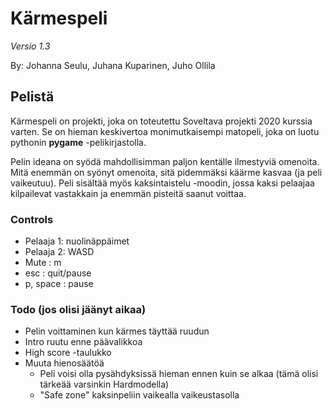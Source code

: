 # Kärmespeli
_Versio 1.3_

By: Johanna Seulu, Juhana Kuparinen, Juho Ollila

## Pelistä

Kärmespeli on projekti, joka on toteutettu Soveltava projekti 2020 kurssia varten.
Se on hieman keskivertoa monimutkaisempi matopeli, joka on luotu 
pythonin __pygame__ -pelikirjastolla.

Pelin ideana on syödä mahdollisimman paljon kentälle ilmestyviä omenoita.
Mitä enemmän on syönyt omenoita, sitä pidemmäksi käärme kasvaa (ja peli vaikeutuu).
Peli sisältää myös kaksintaistelu -moodin, jossa kaksi pelaajaa 
kilpailevat vastakkain ja enemmän pisteitä saanut voittaa.

### Controls

* Pelaaja 1: nuolinäppäimet
* Pelaaja 2: WASD
* Mute : m
* esc : quit/pause
* p, space : pause

### Todo (jos olisi jäänyt aikaa)

* Pelin voittaminen kun kärmes täyttää ruudun
* Intro ruutu enne päävalikkoa
* High score -taulukko
* Muuta hienosäätöä
    * Peli voisi olla pysähdyksissä hieman ennen kuin se alkaa
    (tämä olisi tärkeää varsinkin Hardmodella)
    * "Safe zone" kaksinpeliin vaikealla vaikeustasolla